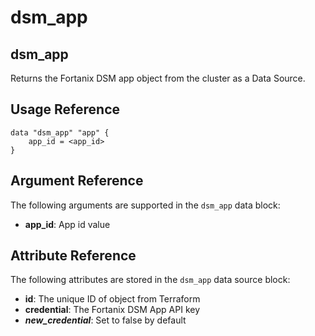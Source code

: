 # dsm\_app

## dsm\_app

Returns the Fortanix DSM app object from the cluster as a Data Source.

## Usage Reference

```
data "dsm_app" "app" {
    app_id = <app_id>
}
```

## Argument Reference

The following arguments are supported in the `dsm_app` data block:

* **app_id**: App id value

## Attribute Reference

The following attributes are stored in the `dsm_app` data source block:

* **id**: The unique ID of object from Terraform
* **credential**: The Fortanix DSM App API key
* _**new\_credential**_: Set to false by default


